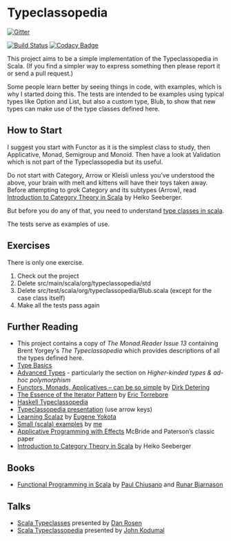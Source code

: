 Typeclassopedia
===============

[![Gitter](https://badges.gitter.im/Join%20Chat.svg)](https://gitter.im/channingwalton/typeclassopedia?utm_source=badge&utm_medium=badge&utm_campaign=pr-badge&utm_content=badge)

[![Build Status](https://api.travis-ci.org/channingwalton/typeclassopedia.png)](https://travis-ci.org/channingwalton/typeclassopedia) [![Codacy Badge](https://www.codacy.com/project/badge/d8926bdd9c9341c6bb1925db8c544e47)](https://www.codacy.com/public/channingwalton/typeclassopedia)

This project aims to be a simple implementation of the Typeclassopedia in Scala.
(If you find a simpler way to express something then please report it or send a pull request.)

Some people learn better by seeing things in code, with examples, which is why I started doing this.
The tests are intended to be examples using typical types like Option and List, but also a custom type, Blub, to show that new types can make use of the type classes defined here.

How to Start
------------

I suggest you start with Functor as it is the simplest class to study, then Applicative, Monad, Semigroup and Monoid.
Then have a look at Validation which is not part of the Typeclassopedia but its useful.

Do not start with Category, Arrow or Kleisli unless you've understood the above, your brain with melt and kittens will have their toys taken away.
Before attempting to grok Category and its subtypes (Arrow), read [Introduction to Category Theory in Scala](http://hseeberger.wordpress.com/2010/11/25/introduction-to-category-theory-in-scala/) by Heiko Seeberger.

But before you do any of that, you need to understand [type classes in scala](http://www.casualmiracles.com/2012/05/03/a-small-example-of-the-typeclass-pattern-in-scala/).

The tests serve as examples of use.

Exercises
---------
There is only one exercise. 

1. Check out the project
1. Delete src/main/scala/org/typeclassopedia/std
1. Delete src/test/scala/org/typeclassopedia/Blub.scala (except for the case class itself)
1. Make all the tests pass again

Further Reading
-------------------
* This project contains a copy of *The Monad.Reader Issue 13*  containing Brent Yorgey's *The Typeclassopedia* which provides descriptions of all the types defined here.
* [Type Basics](http://twitter.github.com/scala_school/type-basics.html)
* [Advanced Types](http://twitter.github.com/scala_school/advanced-types.html) - particularly the section on *Higher-kinded types & ad-hoc polymorphism*
* [Functors, Monads, Applicatives – can be so simple](http://thedet.wordpress.com/2012/04/28/functors-monads-applicatives-can-be-so-simple/) by [Dirk Detering](https://twitter.com/developmind)
* [The Essence of the Iterator Pattern](http://etorreborre.blogspot.com.au/2011/06/essence-of-iterator-pattern.html) by [Eric Torrebore](https://twitter.com/etorreborre)
* [Haskell Typeclassopedia](http://www.haskell.org/haskellwiki/Typeclassopedia)
* [Typeclassopedia presentation](http://typeclassopedia.bitbucket.org) (use arrow keys)
* [Learning Scalaz](http://eed3si9n.com/learning-scalaz-day1) by [Eugene Yokota](https://twitter.com/eed3si9n)
* [Small (scala) examples](http://www.casualmiracles.com/category/small-examples/) by [me](https://twitter.com/channingwalton)
* [Applicative Programming with Effects](http://www.soi.city.ac.uk/~ross/papers/Applicative.html) McBride and Paterson’s classic paper
* [Introduction to Category Theory in Scala](http://hseeberger.wordpress.com/2010/11/25/introduction-to-category-theory-in-scala/) by Heiko Seeberger

Books
-------
* [Functional Programming in Scala](http://www.amazon.co.uk/Functional-Programming-Scala-Paul-Chiusano/dp/1617290653) by [Paul Chiusano](https://twitter.com/pchiusano) and [Runar Bjarnason](https://twitter.com/runarorama)

Talks
-----
* [Scala Typeclasses](http://www.youtube.com/watch?v=sVMES4RZF-8) presented by [Dan Rosen](https://twitter.com/mergeconflict)
* [Scala Typeclassopedia](http://www.youtube.com/watch?v=IMGCDph1fNY) presented by [John Kodumal](https://twitter.com/jkodumal)
